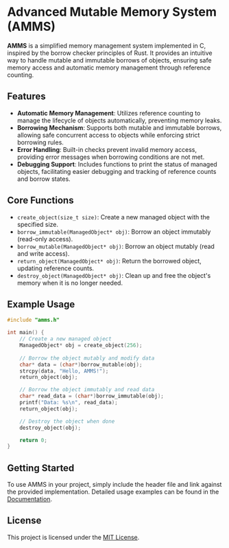 # Advanced Mutable Memory System (AMMS)

**AMMS** is a simplified memory management system implemented in C, inspired by the borrow checker principles of Rust. It provides an intuitive way to handle mutable and immutable borrows of objects, ensuring safe memory access and automatic memory management through reference counting.

## Features

- **Automatic Memory Management**: Utilizes reference counting to manage the lifecycle of objects automatically, preventing memory leaks.
- **Borrowing Mechanism**: Supports both mutable and immutable borrows, allowing safe concurrent access to objects while enforcing strict borrowing rules.
- **Error Handling**: Built-in checks prevent invalid memory access, providing error messages when borrowing conditions are not met.
- **Debugging Support**: Includes functions to print the status of managed objects, facilitating easier debugging and tracking of reference counts and borrow states.

## Core Functions

- `create_object(size_t size)`: Create a new managed object with the specified size.
- `borrow_immutable(ManagedObject* obj)`: Borrow an object immutably (read-only access).
- `borrow_mutable(ManagedObject* obj)`: Borrow an object mutably (read and write access).
- `return_object(ManagedObject* obj)`: Return the borrowed object, updating reference counts.
- `destroy_object(ManagedObject* obj)`: Clean up and free the object's memory when it is no longer needed.

## Example Usage

```c
#include "amms.h"

int main() {
    // Create a new managed object
    ManagedObject* obj = create_object(256);
    
    // Borrow the object mutably and modify data
    char* data = (char*)borrow_mutable(obj);
    strcpy(data, "Hello, AMMS!");
    return_object(obj);

    // Borrow the object immutably and read data
    char* read_data = (char*)borrow_immutable(obj);
    printf("Data: %s\n", read_data);
    return_object(obj);

    // Destroy the object when done
    destroy_object(obj);

    return 0;
}
```

## Getting Started

To use AMMS in your project, simply include the header file and link against the provided implementation. Detailed usage examples can be found in the [Documentation](DOCUMENTATION).

## License

This project is licensed under the [MIT License](LICENSE).
